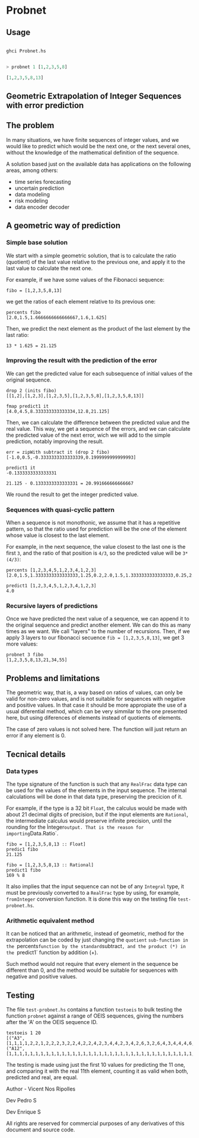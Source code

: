 # Probnet 

## Usage 

````haskell

ghci Probnet.hs

````

````haskell

> probnet 1 [1,2,3,5,8]

[1,2,3,5,8,13]

````

## Geometric Extrapolation of Integer Sequences with error prediction


## The problem


In many situations, we have finite sequences of integer values, and we would like to predict which would be the next one, or the next several ones, without the knowledge of the mathematical definition of the sequence. 

A solution based just on the available data has applications on the following areas, among others:

- time series forecasting
- uncertain prediction
- data modeling
- risk modeling
- data encoder decoder

## A geometric way of prediction 


### Simple base solution

We start with a simple geometric solution, that is to calculate the ratio (quotient) of the last value relative to the previous one, and apply it to the last value to calculate the next one. 

For example, if we have some values of the Fibonacci sequence: 

    fibo = [1,2,3,5,8,13]

we get the ratios of each element relative to its previous one: 

    percents fibo
    [2.0,1.5,1.6666666666666667,1.6,1.625]

Then, we predict the next element as the product of the last element by the last ratio: 

    13 * 1.625 = 21.125


### Improving the result with the prediction of the error

We can get the predicted value for each subsequence of initial values of the original sequence. 

    drop 2 (inits fibo)
    [[1,2],[1,2,3],[1,2,3,5],[1,2,3,5,8],[1,2,3,5,8,13]]

    fmap predict1 it
    [4.0,4.5,8.333333333333334,12.8,21.125]

Then, we can calculate the difference between the predicted value and the real value. This way, we get a sequence of the errors, and we can calculate the predicted value of the next error, wich we will add to the simple prediction, notably improving the result. 

    err = zipWith subtract it (drop 2 fibo)
    [-1.0,0.5,-0.3333333333333339,0.1999999999999993]

    predict1 it
    -0.1333333333333331

    21.125 - 0.1333333333333331 = 20.991666666666667

We round the result to get the integer predicted value. 


### Sequences with quasi-cyclic pattern

When a sequence is not monothonic, we assume that it has a repetitive pattern, so that the ratio used for prediction will be the one of the element whose value is closest to the last element. 

For example, in the next sequence, the value closest to the last one is the first `3`, and the ratio of that position is `4/3`, so the predicted value will be `3*(4/3)`:

    percents [1,2,3,4,5,1,2,3,4,1,2,3]
    [2.0,1.5,1.3333333333333333,1.25,0.2,2.0,1.5,1.3333333333333333,0.25,2.0,1.5]

    predict1 [1,2,3,4,5,1,2,3,4,1,2,3]
    4.0


### Recursive layers of predictions

Once we have predicted the next value of a sequence, we can append it to the original sequence and predict another element. We can do this as many times as we want. We call "layers" to the number of recursions. Then, if we apply 3 layers to our fibonacci secuence `fib = [1,2,3,5,8,13]`, we get 3 more values: 

    probnet 3 fibo
    [1,2,3,5,8,13,21,34,55]


## Problems and limitations

The geometric way, that is, a way based on ratios of values, can only be valid for non-zero values, and is not suitable for sequences with negative and positive values. In that case it should be more appropiate the use of a usual diferential method, which can be very simmilar to the one presented here, but using diferences of elements instead of quotients of elements. 

The case of zero values is not solved here. The function will just return an error if any element is 0. 


## Tecnical details

### Data types

The type signature of the function is such that any `RealFrac` data type can be used for the values of the elements in the input sequence. The internal calculations will be done in that data type, preserving the precicion of it. 

For example, if the type is a 32 bit `Float`, the calculus would be made with about 21 decimal digits of precision, but if the input elements are `Rational`, the intermediate calculus would preserve infinite precision, until the rounding for the Ìnteger` output. That is the reason for importing `Data.Ratio`. 

    fibo = [1,2,3,5,8,13 :: Float]
    predic1 fibo
    21.125

    fibo = [1,2,3,5,8,13 :: Rational]
    predict1 fibo
    169 % 8

It also implies that the input sequence can not be of any `Integral` type, it must be previously converted to a `RealFrac` type by using, for example, `fromInteger` conversion function. It is done this way on the testing file `test-probnet.hs`. 

### Arithmetic equivalent method

It can be noticed that an arithmetic, instead of geometric, method for the extrapolation can be coded by just changing the `quotient` `sub-function in the `percents` function by the standard `subtract`, and the product (*) in the `predict1` function by addition (+).

Such method would not require that every element in the sequence be different than 0, and the method would be suitable for sequences with negative and positive values. 


## Testing

The file `test-probnet.hs` contains a function `testoeis` to bulk testing the function `probnet` against a range of OEIS sequences, giving the numbers after the 'A' on the OEIS sequence ID. 

    testoeis 1 20
    [("A3",[1,1,1,1,2,2,1,2,2,2,3,2,2,4,2,2,4,2,3,4,4,2,3,4,2,6,3,2,6,4,3,4,4,4,6,4,2,6,4,4,8,4,3,6,4,4,5,4,4,6,6,4,6,6,4,8,4,2,9,4,6,8,4,4,8,8,3,8,8,4,7,4,4,10,6,6,8,4,5,8,6,4,9,8,4,10,6,4,12,8,6,6,4,8,8,8,4,8,6,4]),("A12",[1,1,1,1,1,1,1,1,1,1,1,1,1,1,1,1,1,1,1,1,1,1,1,1,1,1,1,1,1,1,1,1,1,1,1,1,1,1,1,1,1,1,1,1,1,1,1,1,1,1,1,1,1,1,1,1,1,1,1,1,1,1,1,1,1,1,1,1,1,1,1,1,1,1,1,1,1,1,1,1,1,1,1,1,1,1,1,1,1,1])]

The testing is made using just the first 10 values for predicting the 11 one, and comparing it with the real 11th element, counting it as valid when both, predicted and real, are equal. 





Author - Vicent Nos Ripolles

Dev Pedro S

Dev Enrique S

All rights are reserved for commercial purposes of any derivatives of this document and source code. 
